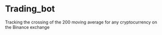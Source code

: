 # Trading_bot
Tracking the crossing of the 200 moving average for any cryptocurrency on the Binance exchange
